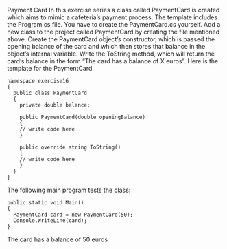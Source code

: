 Payment Card
In this exercise series a class called PaymentCard is created which aims to mimic a cafeteria’s payment process.
The template includes the Program.cs file. You have to create the PaymentCard.cs yourself.
Add a new class to the project called PaymentCard by creating the file mentioned above.
Create the PaymentCard object’s constructor, which is passed the opening balance of the card and which then stores that balance in the object’s internal variable.
Write the ToString method, which will return the card’s balance in the form “The card has a balance of X euros”.
Here is the template for the PaymentCard.

~~~
namespace exercise16
{
  public class PaymentCard
  {
	private double balance;

	public PaymentCard(double openingBalance)
	{
  	// write code here
	}

	public override string ToString()
	{
  	// write code here
	}
  }
}
~~~

The following main program tests the class:

~~~
public static void Main()
{
  PaymentCard card = new PaymentCard(50);
  Console.WriteLine(card);
}
~~~

The card has a balance of 50 euros

